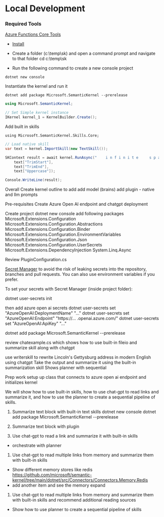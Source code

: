 # Local Development

### Required Tools

[Azure Functions Core Tools](https://learn.microsoft.com/en-us/azure/azure-functions/functions-run-local)
- [Install](https://go.microsoft.com/fwlink/?linkid=2174087)

- Create a folder (c:\temp\sk) and open a command prompt and navigate to that folder cd c:\temp\sk

- Run the following command to create a new console project
```dotnetcli
dotnet new console
```

Instantiate the kernel and run it
```dotnetcli
dotnet add package Microsoft.SemanticKernel --prerelease
```

```csharp
using Microsoft.SemanticKernel;

// Set Simple kernel instance
IKernel kernel_1 = KernelBuilder.Create();
```
Add built in skills
```dotnetcli
using Microsoft.SemanticKernel.Skills.Core;
```

```csharp
// Load native skill
var text = kernel.ImportSkill(new TextSkill());

SKContext result = await kernel.RunAsync("    i n f i n i t e     s p a c e     ",
    text["TrimStart"],
    text["TrimEnd"],
    text["Uppercase"]);

Console.WriteLine(result);
```

Overall
Create kernel 
outline to add add model (brains)
add plugin - native and llm prompts

Pre-requisites
Create Azure Open AI endpoint and chatgpt deployment

Create project
dotnet new console
add following packages
Microsoft.Extensions.Configuration
Microsoft.Extensions.Configuration.Abstractions
Microsoft.Extensions.Configuration.Binder
Microsoft.Extensions.Configuration.EnvironmentVariables
Microsoft.Extensions.Configuration.Json
Microsoft.Extensions.Configuration.UserSecrets
Microsoft.Extensions.DependencyInjection
System.Linq.Async

Review PluginConfiguration.cs


[Secret Manager](https://learn.microsoft.com/en-us/aspnet/core/security/app-secrets)
to avoid the risk of leaking secrets into the repository, branches and pull requests.
You can also use environment variables if you prefer.

To set your secrets with Secret Manager (inside project folder):

dotnet user-secrets init

then add azure open ai secrets
dotnet user-secrets set "AzureOpenAI:DeploymentName" "..."
dotnet user-secrets set "AzureOpenAI:Endpoint" "https://... .openai.azure.com/"
dotnet user-secrets set "AzureOpenAI:ApiKey" "..."

dotnet add package Microsoft.SemanticKernel --prerelease

review chatexample.cs which shows how to use built-in fileio and summarize skill along with chatgpt

use writerskill to rewrite Lincoln's Gettysburg address in modern English using chatgpt
Take the output and summarize it using the built-in summarization skill
Shows planner with sequential

Prep work
setup up class that connects to azure open ai endpoint and initializes kernel


We will show how to use built-in skills, how to use chat-gpt to read links and summarize it, and how to use the planner to create a sequential pipeline of skills.

1. Summarize text block with built-in text skills
dotnet new console
dotnet add package Microsoft.SemanticKernel --prerelease

2. Summarize text block with plugin

1. Use chat-gpt to read a link and summarize it with built-in skills
- orchestrate with planner
1. Use chat-gpt to read multiple links from memory and summarize them with built-in skills
- Show different memory stores like redis https://github.com/microsoft/semantic-kernel/tree/main/dotnet/src/Connectors/Connectors.Memory.Redis
- add another item and see the memory expand
1. Use chat-gpt to read multiple links from memory and summarize them with built-in skills and recommend additional reading sources
- Show how to use planner to create a sequential pipeline of skills
